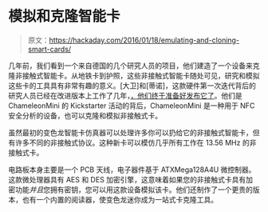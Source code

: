 # 模拟和克隆智能卡

> 原文：<https://hackaday.com/2016/01/18/emulating-and-cloning-smart-cards/>

几年前，我们看到一个来自德国的几个研究人员的项目，他们建造了一个设备来克隆非接触式智能卡。从地铁卡到护照，这些非接触式智能卡随处可见，研究和模拟这些卡的工具具有非常有趣的意义。[大卫]和[蒂诺]，这款硬件第一次迭代背后的研究人员已经在改进版本上工作了几年，[，他们终于准备好发布它了](https://www.kickstarter.com/projects/1980078555/chameleonmini-a-versatile-nfc-card-emulator-and-mo)。他们是 ChameleonMini 的 Kickstarter 活动的背后，ChameleonMini 是一种用于 NFC 安全分析的设备，也可以克隆和模拟非接触式卡。

虽然最初的变色龙智能卡仿真器可以处理许多你可以扔给它的非接触式智能卡，但有许多不同的非接触式协议。这种新卡可以模仿几乎所有工作在 13.56 MHz 的非接触式卡。

电路板本身主要是一个 PCB 天线，电子器件基于 ATXMega128A4U 微控制器。这款微处理器具有 AES 和 DES 加密引擎，这意味着如果您的非接触式卡具有加密功能*并且*您拥有密钥，您可以用这款设备模拟该卡。他们还制作了一个更贵的版本，也有一个内置的阅读器，使变色龙迷你成为一站式卡克隆工具。